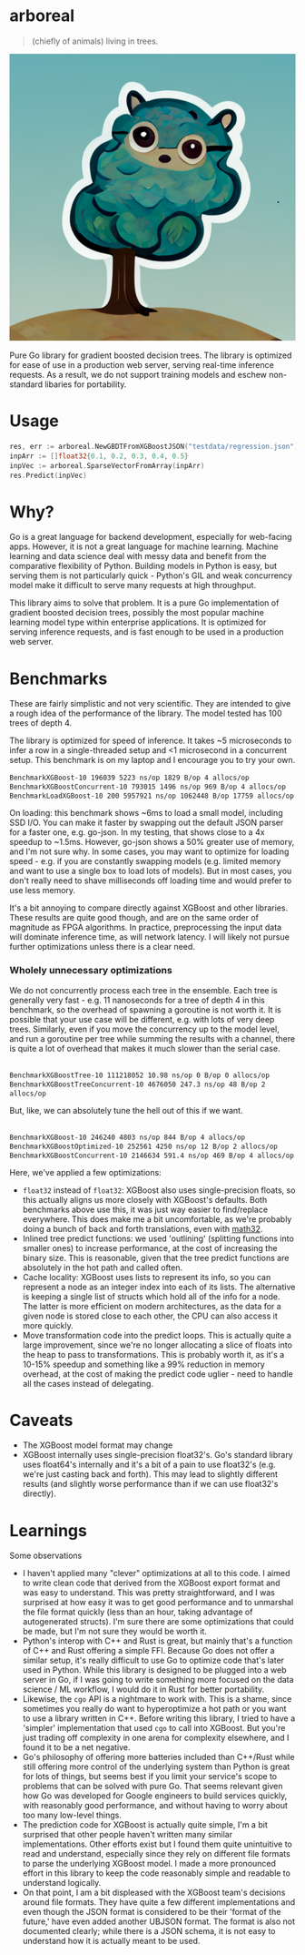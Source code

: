 # arboreal

> (chiefly of animals) living in trees.

![arboreal logo](arboreal.png)

Pure Go library for gradient boosted decision trees. The library is optimized for ease of use in a production web server, serving real-time inference requests. As a result, we do not support training models and eschew non-standard libaries for portability.

# Usage

```go
res, err := arboreal.NewGBDTFromXGBoostJSON("testdata/regression.json")
inpArr := []float32{0.1, 0.2, 0.3, 0.4, 0.5}
inpVec := arboreal.SparseVectorFromArray(inpArr)
res.Predict(inpVec)
```

# Why?

Go is a great language for backend development, especially for web-facing apps. However, it is not a great language for machine learning. Machine learning and data science deal with messy data and benefit from the comparative flexibility of Python. Building models in Python is easy, but serving them is not particularly quick - Python's GIL and weak concurrency model make it difficult to serve many requests at high throughput.

This library aims to solve that problem. It is a pure Go implementation of gradient boosted decision trees, possibly the most popular machine learning model type within enterprise applications. It is optimized for serving inference requests, and is fast enough to be used in a production web server.

# Benchmarks

These are fairly simplistic and not very scientific. They are intended to give a rough idea of the performance of the library. The model tested has 100 trees of depth 4.

The library is optimized for speed of inference. It takes ~5 microseconds to infer a row in a single-threaded setup and <1 microsecond in a concurrent setup. This benchmark is on my laptop and I encourage you to try your own.

```
BenchmarkXGBoost-10 196039 5223 ns/op 1829 B/op 4 allocs/op
BenchmarkXGBoostConcurrent-10 793015 1496 ns/op 969 B/op 4 allocs/op
BenchmarkLoadXGBoost-10 200 5957921 ns/op 1062448 B/op 17759 allocs/op
```

On loading: this benchmark shows ~6ms to load a small model, including SSD I/O. You can make it faster by swapping out the default JSON parser for a faster one, e.g. go-json. In my testing, that shows close to a 4x speedup to ~1.5ms. However, go-json shows a 50% greater use of memory, and I'm not sure why. In some cases, you may want to optimize for loading speed - e.g. if you are constantly swapping models (e.g. limited memory and want to use a single box to load lots of models). But in most cases, you don't really need to shave milliseconds off loading time and would prefer to use less memory.

It's a bit annoying to compare directly against XGBoost and other libraries. These results are quite good though, and are on the same order of magnitude as FPGA algorithms. In practice, preprocessing the input data will dominate inference time, as will network latency. I will likely not pursue further optimizations unless there is a clear need.

### Wholely unnecessary optimizations

We do not concurrently process each tree in the ensemble. Each tree is generally very fast - e.g. 11 nanoseconds for a tree of depth 4 in this benchmark, so the overhead of spawning a goroutine is not worth it. It is possible that your use case will be different, e.g. with lots of very deep trees. Similarly, even if you move the concurrency up to the model level, and run a goroutine per tree while summing the results with a channel, there is quite a lot of overhead that makes it much slower than the serial case.

```

BenchmarkXGBoostTree-10 111218052 10.98 ns/op 0 B/op 0 allocs/op
BenchmarkXGBoostTreeConcurrent-10 4676050 247.3 ns/op 48 B/op 2 allocs/op

```

But, like, we can absolutely tune the hell out of this if we want.

```

BenchmarkXGBoost-10 246240 4803 ns/op 844 B/op 4 allocs/op
BenchmarkXGBoostOptimized-10 252561 4250 ns/op 12 B/op 2 allocs/op
BenchmarkXGBoostConcurrent-10 2146634 591.4 ns/op 469 B/op 4 allocs/op

```

Here, we've applied a few optimizations:

- `float32` instead of `float32`: XGBoost also uses single-precision floats, so this actually aligns us more closely with XGBoost's defaults. Both benchmarks above use this, it was just way easier to find/replace everywhere. This does make me a bit uncomfortable, as we're probably doing a bunch of back and forth translations, even with [math32](https://github.com/chewxy/math32).
- Inlined tree predict functions: we used 'outlining' (splitting functions into smaller ones) to increase performance, at the cost of increasing the binary size. This is reasonable, given that the tree predict functions are absolutely in the hot path and called often.
- Cache locality: XGBoost uses lists to represent its info, so you can represent a node as an integer index into each of its lists. The alternative is keeping a single list of structs which hold all of the info for a node. The latter is more efficient on modern architectures, as the data for a given node is stored close to each other, the CPU can also access it more quickly.
- Move transformation code into the predict loops. This is actually quite a large improvement, since we're no longer allocating a slice of floats into the heap to pass to transformations. This is probably worth it, as it's a 10-15% speedup and something like a 99% reduction in memory overhead, at the cost of making the predict code uglier - need to handle all the cases instead of delegating.

# Caveats

- The XGBoost model format may change
- XGBoost internally uses single-precision float32's. Go's standard library uses float64's internally and it's a bit of a pain to use float32's (e.g. we're just casting back and forth). This may lead to slightly different results (and slightly worse performance than if we can use float32's directly).

# Learnings

Some observations

- I haven't applied many "clever" optimizations at all to this code. I aimed to write clean code that derived from the XGBoost export format and was easy to understand. This was pretty straightforward, and I was surprised at how easy it was to get good performance and to unmarshal the file format quickly (less than an hour, taking advantage of autogenerated structs). I'm sure there are some optimizations that could be made, but I'm not sure they would be worth it.
- Python's interop with C++ and Rust is great, but mainly that's a function of C++ and Rust offering a simple FFI. Because Go does not offer a similar setup, it's really difficult to use Go to optimize code that's later used in Python. While this library is designed to be plugged into a web server in Go, if I was going to write something more focused on the data science / ML workflow, I would do it in Rust for better portability.
- Likewise, the `cgo` API is a nightmare to work with. This is a shame, since sometimes you really do want to hyperoptimize a hot path or you want to use a library written in C++. Before writing this library, I tried to have a 'simpler' implementation that used `cgo` to call into XGBoost. But you're just trading off complexity in one arena for complexity elsewhere, and I found it to be a net negative.
- Go's philosophy of offering more batteries included than C++/Rust while still offering more control of the underlying system than Python is great for lots of things, but seems best if you limit your service's scope to problems that can be solved with pure Go. That seems relevant given how Go was developed for Google engineers to build services quickly, with reasonably good performance, and without having to worry about too many low-level things.
- The prediction code for XGBoost is actually quite simple, I'm a bit surprised that other people haven't written many similar implementations. Other efforts exist but I found them quite unintuitive to read and understand, especially since they rely on different file formats to parse the underlying XGBoost model. I made a more pronounced effort in this library to keep the code reasonably simple and readable to understand logically.
- On that point, I am a bit displeased with the XGBoost team's decisions around file formats. They have quite a few different implementations and even though the JSON format is considered to be their 'format of the future,' have even added another UBJSON format. The format is also not documented clearly; while there is a JSON schema, it is not easy to understand how it is actually meant to be used.
